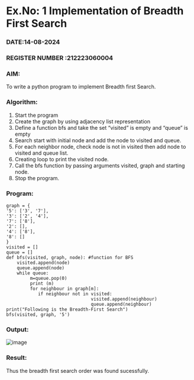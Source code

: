# Ex.No: 1  Implementation of Breadth First Search 
### DATE:14-08-2024                                                                     
### REGISTER NUMBER :212223060004
### AIM: 
To write a python program to implement Breadth first Search. 
### Algorithm:
1. Start the program
2. Create the graph by using adjacency list representation
3. Define a function bfs and take the set “visited” is empty and “queue” is empty
4. Search start with initial node and add the node to visited and queue.
5. For each neighbor node, check node is not in visited then add node to visited and queue list.
6.  Creating loop to print the visited node.
7.   Call the bfs function by passing arguments visited, graph and starting node.
8.   Stop the program.
### Program:
```
graph = {
'5': ['3', '7'],
'3': ['2', '4'],
'7': ['8'],
'2': [],
'4': ['8'],
'8': []
}
visited = [] 
queue = [] 
def bfs(visited, graph, node): #function for BFS
    visited.append(node) 
    queue.append(node)
    while queue: 
         m=queue.pop(0)
         print (m)
         for neighbour in graph[m]:
            if neighbour not in visited:
                                visited.append(neighbour) 
                                queue.append(neighbour)
print("Following is the Breadth-First Search")
bfs(visited, graph, '5')
```









### Output:
![image](https://github.com/user-attachments/assets/043ec5ec-5111-4d5c-9f8a-fae28eae1bec)




### Result:
Thus the breadth first search order was found sucessfully.
